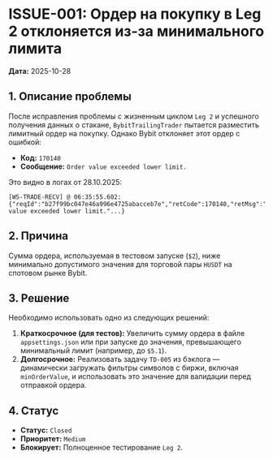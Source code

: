 # ISSUE-001: Ордер на покупку в Leg 2 отклоняется из-за минимального лимита

**Дата:** 2025-10-28

## 1. Описание проблемы

После исправления проблемы с жизненным циклом `Leg 2` и успешного получения данных о стакане, `BybitTrailingTrader` пытается разместить лимитный ордер на покупку. Однако Bybit отклоняет этот ордер с ошибкой:

- **Код:** `170140`
- **Сообщение:** `Order value exceeded lower limit.`

Это видно в логах от 28.10.2025:
```
[WS-TRADE-RECV] @ 06:35:55.602: {"reqId":"b27f99bc047e46a996e4725abacceb7e","retCode":170140,"retMsg":"Order value exceeded lower limit."...}
```

## 2. Причина

Сумма ордера, используемая в тестовом запуске (`$2`), ниже минимально допустимого значения для торговой пары `HUSDT` на спотовом рынке Bybit.

## 3. Решение

Необходимо использовать одно из следующих решений:

1.  **Краткосрочное (для тестов):** Увеличить сумму ордера в файле `appsettings.json` или при запуске до значения, превышающего минимальный лимит (например, до `$5.1`).
2.  **Долгосрочное:** Реализовать задачу `TD-005` из бэклога — динамически загружать фильтры символов с биржи, включая `minOrderValue`, и использовать это значение для валидации перед отправкой ордера.

## 4. Статус

- **Статус:** `Closed`
- **Приоритет:** `Medium`
- **Блокирует:** Полноценное тестирование `Leg 2`.